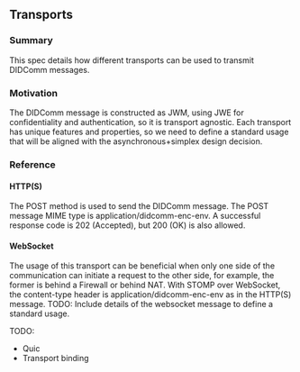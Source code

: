 ## Transports
### Summary
This spec details how different transports can be used to transmit DIDComm messages.
### Motivation
The DIDComm message is constructed as JWM, using JWE for confidentiality and authentication, so it is transport agnostic.
Each transport has unique features and properties, so we need to define a standard usage that will be aligned with the asynchronous+simplex design decision.
### Reference
#### HTTP(S)
The POST method is used to send the DIDComm message.
The POST message MIME type is application/didcomm-enc-env.
A successful response code is 202 (Accepted), but 200 (OK) is also allowed.
#### WebSocket
The usage of this transport can be beneficial when only one side of the communication can initiate a request to the other side, for example, the former is behind a Firewall or behind NAT.
With STOMP over WebSocket, the content-type header is application/didcomm-enc-env as in the HTTP(S) message.
TODO: Include details of the websocket message to define a standard usage.

TODO:
* Quic
* Transport binding
